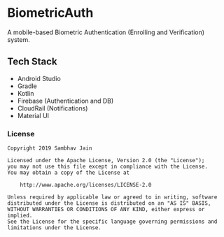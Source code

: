 # BiometricAuth
A mobile-based Biometric Authentication (Enrolling and Verification) system.

## Tech Stack

- Android Studio
- Gradle
- Kotlin
- Firebase (Authentication and DB)
- CloudRail (Notifications)
- Material UI

### License

```
Copyright 2019 Sambhav Jain

Licensed under the Apache License, Version 2.0 (the "License");
you may not use this file except in compliance with the License.
You may obtain a copy of the License at

    http://www.apache.org/licenses/LICENSE-2.0

Unless required by applicable law or agreed to in writing, software
distributed under the License is distributed on an "AS IS" BASIS,
WITHOUT WARRANTIES OR CONDITIONS OF ANY KIND, either express or implied.
See the License for the specific language governing permissions and
limitations under the License.
```
